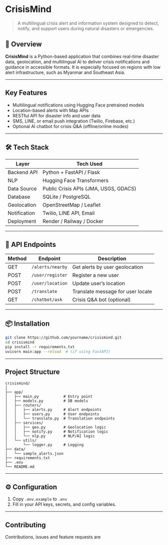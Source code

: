 # CrisisMind

> A multilingual crisis alert and information system designed to detect, notify, and support users during natural disasters or emergencies.

## 🚀 Overview

**CrisisMind** is a Python-based application that combines real-time disaster data, geolocation, and multilingual AI to deliver crisis notifications and guidance in accessible formats. It is especially focused on regions with low alert infrastructure, such as Myanmar and Southeast Asia.

---

## Key Features

- Multilingual notifications using Hugging Face pretrained models
- Location-based alerts with Map APIs
- RESTful API for disaster info and user data
- SMS, LINE, or email push integration (Twilio, Firebase, etc.)
- Optional AI chatbot for crisis Q&A (offline/online modes)

---

## 🛠️ Tech Stack

| Layer        | Tech Used                |
|-------------|--------------------------|
| Backend API | Python + FastAPI / Flask |
| NLP         | Hugging Face Transformers |
| Data Source | Public Crisis APIs (JMA, USGS, GDACS) |
| Database    | SQLite / PostgreSQL      |
| Geolocation | OpenStreetMap / Leaflet  |
| Notification| Twilio, LINE API, Email  |
| Deployment  | Render / Railway / Docker |

---

## 🔗 API Endpoints

| Method | Endpoint               | Description                       |
|--------|------------------------|-----------------------------------|
| GET    | `/alerts/nearby`       | Get alerts by user geolocation    |
| POST   | `/user/register`       | Register a new user               |
| POST   | `/user/location`       | Update user’s location            |
| POST   | `/translate`           | Translate message for user locale |
| GET    | `/chatbot/ask`         | Crisis Q&A bot (optional)         |

---

## 📦 Installation

```bash
git clone https://github.com/yourname/crisismind.git
cd crisismind
pip install -r requirements.txt
uvicorn main:app --reload  # (if using FastAPI)
```

---

## Project Structure

```
crisismind/
│
├── app/
│   ├── main.py           # Entry point
│   ├── models.py         # DB models
│   ├── routers/
│   │   ├── alerts.py     # Alert endpoints
│   │   ├── users.py      # User endpoints
│   │   └── translate.py  # Translation endpoints
│   ├── services/
│   │   ├── geo.py        # Geolocation logic
│   │   ├── notify.py     # Notification logic
│   │   └── nlp.py        # NLP/AI logic
│   └── utils/
│       └── logger.py     # Logging
├── data/
│   └── sample_alerts.json
├── requirements.txt
├── .env
└── README.md
```

---

## ⚙️ Configuration

1. Copy `.env.example` to `.env`
2. Fill in your API keys, secrets, and config variables.

---

## Contributing

Contributions, issues and feature requests are
